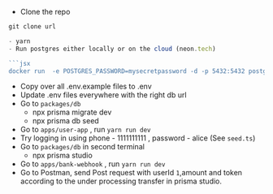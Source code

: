 - Clone the repo

````jsx
git clone url

- yarn
- Run postgres either locally or on the cloud (neon.tech)

```jsx
docker run  -e POSTGRES_PASSWORD=mysecretpassword -d -p 5432:5432 postgres
````

- Copy over all .env.example files to .env
- Update .env files everywhere with the right db url
- Go to `packages/db`
  - npx prisma migrate dev
  - npx prisma db seed
- Go to `apps/user-app` , run `yarn run dev`
- Try logging in using phone - 1111111111 , password - alice (See `seed.ts`)
- Go to `packages/db` in second terminal
  - npx prisma studio
- Go to `apps/bank-webhook` , run `yarn run dev`
- Go to Postman, send Post request with userId `1`,amount and token according to the under processing transfer in prisma studio.
